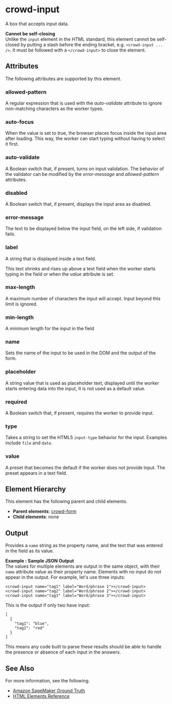# crowd\-input<a name="sms-ui-template-crowd-input"></a>

A box that accepts input data\.

**Cannot be self\-closing**  
Unlike the `input` element in the HTML standard, this element cannot be self\-closed by putting a slash before the ending bracket, e\.g\. `<crowd-input ... />`\. It must be followed with a `</crowd-input>` to close the element\.

## Attributes<a name="input-attributes"></a>

The following attributes are supported by this element\.

### allowed\-pattern<a name="input-attributes-allowed-pattern"></a>

A regular expression that is used with the *auto\-validate* attribute to ignore non\-matching characters as the worker types\.

### auto\-focus<a name="input-attributes-auto-focus"></a>

When the value is set to true, the browser places focus inside the input area after loading\. This way, the worker can start typing without having to select it first\.

### auto\-validate<a name="input-attributes-auto-validate"></a>

A Boolean switch that, if present, turns on input validation\. The behavior of the validator can be modified by the *error\-message* and *allowed\-pattern* attributes\.

### disabled<a name="input-attributes-disabled"></a>

A Boolean switch that, if present, displays the input area as disabled\.

### error\-message<a name="input-attributes-error-message"></a>

The text to be displayed below the input field, on the left side, if validation fails\.

### label<a name="input-attributes-label"></a>

A string that is displayed inside a text field\.

This text shrinks and rises up above a text field when the worker starts typing in the field or when the *value* attribute is set\.

### max\-length<a name="input-attributes-max-length"></a>

 A maximum number of characters the input will accept\. Input beyond this limit is ignored\.

### min\-length<a name="input-attributes-min-length"></a>

A minimum length for the input in the field

### name<a name="input-attributes-name"></a>

 Sets the name of the input to be used in the DOM and the output of the form\.

### placeholder<a name="input-attributes-placeholder"></a>

A string value that is used as placeholder text, displayed until the worker starts entering data into the input, It is not used as a default value\.

### required<a name="input-attributes-required"></a>

A Boolean switch that, if present, requires the worker to provide input\.

### type<a name="input-attributes-type"></a>

Takes a string to set the HTML5 `input-type` behavior for the input\. Examples include `file` and `date`\.

### value<a name="input-attributes-value"></a>

A preset that becomes the default if the worker does not provide input\. The preset appears in a text field\.

## Element Hierarchy<a name="input-element-hierarchy"></a>

This element has the following parent and child elements\.
+ **Parent elements**: [crowd\-form](sms-ui-template-crowd-form.md)
+ **Child elements**: none

## Output<a name="input-element-output"></a>

Provides a `name` string as the property name, and the text that was entered in the field as its value\.

**Example : Sample JSON Output**  
The values for multiple elements are output in the same object, with their `name` attribute value as their property name\. Elements with no input do not appear in the output\. For example, let's use three inputs:  

```
<crowd-input name="tag1" label="Word/phrase 1"></crowd-input>
<crowd-input name="tag2" label="Word/phrase 2"></crowd-input>
<crowd-input name="tag3" label="Word/phrase 3"></crowd-input>
```
This is the output if only two have input:  

```
[
  {
    "tag1": "blue",
    "tag2": "red"
  }
]
```
This means any code built to parse these results should be able to handle the presence or absence of each input in the answers\.

## See Also<a name="input-see-also"></a>

For more information, see the following\.
+ [Amazon SageMaker Ground Truth](sms.md)
+ [HTML Elements Reference](sms-ui-template-reference.md)